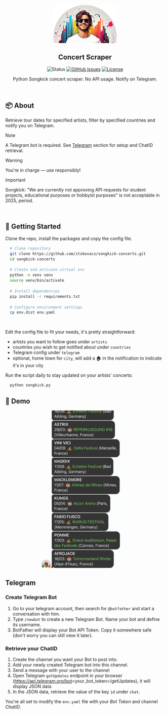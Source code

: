 <p align="center"><img width="200" src="./.github/logo.png"></p>
<h2 align="center">Concert Scraper</h2>

<div align="center">


  ![Status](https://img.shields.io/badge/status-active-success?style=for-the-badge)
  [![GitHub Issues](https://img.shields.io/github/issues/itskovacs/songkick-concerts?style=for-the-badge&color=ededed)](https://github.com/itskovacs/songkick-concerts/issues)
  [![License](https://img.shields.io/badge/license-MIT-2596be?style=for-the-badge)](/LICENSE)

</div>

<p align="center"> Python Songkick concert scraper. No API usage. Notify on Telegram.
</p>
<br>

## 📦 About

Retrieve tour dates for specified artists, filter by specified countries and notify you on Telegram.

> [!NOTE]  
A Telegram bot is required. See [Telegram](#telegram) section for setup and ChatID retrieval.

> [!WARNING]  
You're in charge — use responsibly!

> [!IMPORTANT]  
Songkick: "We are currently not approving API requests for student projects, educational purposes or hobbyist purposes" is not acceptable in 2025, period.


<br>

## 🌱 Getting Started

Clone the repo, install the packages and copy the config file.

```bash
  # Clone repository
  git clone https://github.com/itskovacs/songkick-concerts.git
  cd songkick-concerts

  # Create and activate virtual env
  python -m venv venv
  source venv/bin/activate

  # Install dependencies
  pip install -r requirements.txt

  # Configure environment settings
  cp env.dist env.yaml
```
<br>

Edit the config file to fit your needs, it's pretty straightforward:
  - artists you want to follow goes under `artists`
  - countries you wish to get notified about under `countries`
  - Telegram config under `telegram`
  - optional, home town for `city`, will add a 🏠 in the notification to indicate it's in your city

Run the script daily to stay updated on your artists' concerts:
```python
  python songkick.py
```

## 📸 Demo
<div align="center">
  <img src="./.github/screenshot.jpg" height="500px">
<br>
</div>


## Telegram  <a name = "telegram"></a>
### Create Telegram Bot
1. Go to your telegram account, then search for `@botfather` and start a conversation with him.
2. Type `/newbot` to create a new Telegram Bot. Name your bot and define its username.
3. BotFather will display your Bot API Token. Copy it somewhere safe (don't worry you can still view it later).

### Retrieve your ChatID
1. Create the channel you want your Bot to post into.
2. Add your newly created Telegram bot into this channel.
3. Send a message with your user to the channel
4. Open Telegram `getUpdates` endpoint in your browser (https://api.telegram.org/bot<your_bot_token>/getUpdates), it will display JSON data
5. In the JSON data, retrieve the value of the key `id` under `chat`.

You're all set to modify the `env.yaml` file with your *Bot Token* and channel *ChatID*.
